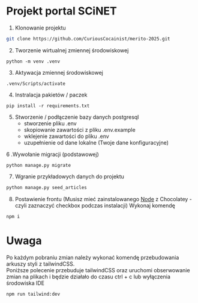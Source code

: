 # Projekt portal SCiNET  
1. Klonowanie projektu

```sh
git clone https://github.com/CuriousCocainist/merito-2025.git
```

2. Tworzenie wirtualnej zmiennej środowiskowej
```shell
python -m venv .venv
```

3. Aktywacja zmiennej środowiskowej
```shell
.venv/Scripts/activate
```

4. Instralacja pakietów / paczek
```shell
pip install -r requirements.txt
```
5. Stworzenie / podłączenie bazy danych postgresql
   - stworzenie pliku .env
   - skopiowanie zawartości z pliku .env.example
   - wklejenie zawartości do pliku .env
   - uzupełnienie od dane lokalne (Twoje dane konfiguracyjne)

6 .Wywołanie migracji (podstawowej)
```shell
python manage.py migrate
```

7. Wgranie przykładowych danych do projektu
```sh
python manage.py seed_articles
```

8. Postawienie frontu (Musisz mieć zainstalowanego  [Node](https://nodejs.org/en) z Chocolatey - czyli zaznaczyć checkbox podczas instalacji)
Wykonaj komendę 
```sh
npm i
```


# Uwaga   
Po każdym pobraniu zmian należy wykonać komendę przebudowania arkuszy styli z tailwindCSS.   
Poniższe polecenie przebuduje tailwindCSS oraz uruchomi obserwowanie zmian na plikach i będzie działało do czasu ctrl + c lub wyłączenia środowiska IDE

```sh
npm run tailwind:dev
```